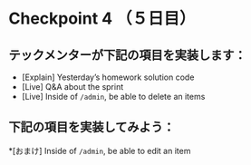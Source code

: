 # Checkpoint 4 （５日目）

## テックメンターが下記の項目を実装します：

* [Explain] Yesterday’s homework solution code
* [Live] Q&A about the sprint
* [Live] Inside of `/admin`, be able to delete an items

## 下記の項目を実装してみよう：

*[おまけ] Inside of `/admin`, be able to edit an item
